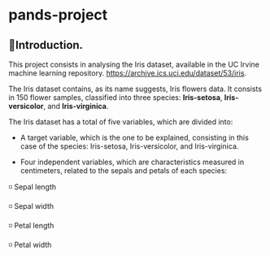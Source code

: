 # pands-project
## 📜Introduction.
This project consists in analysing the Iris dataset, available in the UC Irvine machine learning repository.
https://archive.ics.uci.edu/dataset/53/iris.

The Iris dataset contains, as its name suggests, Iris flowers data. 
It consists in 150 flower samples, classified into three species: **Iris-setosa**, **Iris-versicolor**, and **Iris-virginica**.

The Iris dataset has a total of five variables, which are divided into:
- A target variable, which is the one to be explained, consisting in this case of the species: Iris-setosa, Iris-versicolor, and Iris-virginica.

- Four independent variables, which are characteristics measured in centimeters, related to the sepals and petals of each species:

◽ Sepal length

◽ Sepal width

◽ Petal length

◽ Petal width
